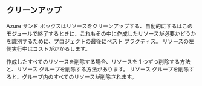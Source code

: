 ## <a name="clean-up"></a>クリーンアップ

Azure サンド ボックスはリソースをクリーンアップする、自動的にするはこのモジュールで終了するときに、これもその中に作成したリソースが必要かどうかを識別するために、プロジェクトの最後にベスト プラクティス。 リソースの左側実行中はコストがかかるします。 

作成したすべてのリソースを削除する場合、リソースを 1 つずつ削除する方法と、リソース グループを削除する方法があります。 リソース グループを削除すると、グループ内のすべてのリソースが削除されます。
